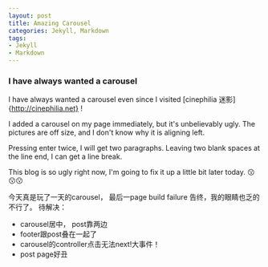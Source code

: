 ```yaml
---
layout: post
title: Amazing Carousel
categories: Jekyll, Markdown
tags:
- Jekyll
- Markdown
---
```


### I have always wanted a carousel 
I have always wanted a carousel even since I visited [cinephilia 迷影]{http://cinephilia.net}  !

I added a carousel on my page immediately, but it's unbelievably ugly. The pictures are off size, and I don't know why it is aligning left.

Pressing enter twice, I will get two paragraphs. Leaving two blank spaces at the line end, I can get a line break.

This blog is so ugly right now, I'm going to fix it up a little bit later today.  :kissing::kissing::kissing:

今天真是玩了一天的carousel， 最后一page build failure 告终，我的眼睛也乏的不行了。
待解决：
- carousel居中， post靠两边
- footer跟post叠在一起了
- carousel的controller点击无法next!大事件！
- post page好丑
